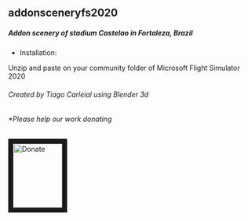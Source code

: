 ## addonsceneryfs2020 

##### Addon scenery of stadium Castelao in Fortaleza, Brazil


+ Installation:

Unzip and paste on your community folder of Microsoft Flight Simulator 2020

###### Created by Tiago Carleial using Blender 3d

###### *Please help our work donating

<a href="https://streamlabs.com/IronTiago" target="_blank"><img src="https://ps.w.org/button-paypal-donation/assets/icon-256x256.jpg?rev=1682981" 
alt="Donate" width="100" height="130" border="10" /></a>


